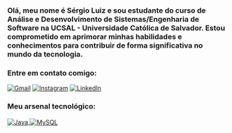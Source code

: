 ### Olá, meu nome é Sérgio Luiz e sou estudante do curso de Análise e Desenvolvimento de Sistemas/Engenharia de Software na UCSAL - Universidade Católica de Salvador. Estou comprometido em aprimorar minhas habilidades e conhecimentos para contribuir de forma significativa no mundo da tecnologia.

### Entre em contato comigo:
[![Gmail](https://img.shields.io/badge/Gmail-D14836?style=for-the-badge&logo=gmail&logoColor=white)](https://mail.google.com/mail/u/0/?tab=rm&ogbl#inbox)
[![Instagram](https://img.shields.io/badge/Instagram-E4405F?style=for-the-badge&logo=instagram&logoColor=white)](https://www.instagram.com/serjo.__/)
[![LinkedIn](https://img.shields.io/badge/LinkedIn-0077B5?style=for-the-badge&logo=linkedin&logoColor=white)](https://www.linkedin.com/in/sergio-luiz-02a314287/)
### Meu arsenal tecnológico:
<div style="display:inline_block">
    <a href="#">
        <img align="center" alt="Java" src="https://img.icons8.com/color/96/000000/java-coffee-cup-logo--v1.png"/>
    </a>
    <a href="#">
        <img align="center" alt="MySQL" src="https://img.icons8.com/color/96/000000/mysql-logo.png"/>
    </a>
</div>


